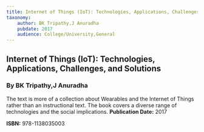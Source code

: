 ```yaml
---
title: Internet of Things (IoT): Technologies, Applications, Challenges, and Solutions
taxonomy:
	author: BK Tripathy,J Anuradha
	pubdate: 2017
	audience: College/University,General
---
```

## Internet of Things (IoT): Technologies, Applications, Challenges, and Solutions
### By BK Tripathy,J Anuradha

The text is more of a collection about Wearables and the Internet of Things rather than an instructional text. The book covers a diverse range of technologies and the social implications.
**Publication Date:** 2017

**ISBN:** 978-1138035003